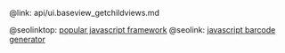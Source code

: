 @link: api/ui.baseview_getchildviews.md

@seolinktop: [popular javascript framework](https://webix.com)
@seolink: [javascript barcode generator](https://webix.com/widget/barcode/)